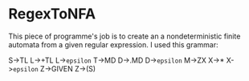 RegexToNFA
==========

This piece of programme's job is to create an a nondeterministic finite automata from a given regular expression.
I used this grammar:

S->TL
L->+TL
L->`epsilon`
T->MD
D->.MD
D->`epsilon`
M->ZX
X->*
X->`epsilon`
Z->GIVEN
Z->(S)

